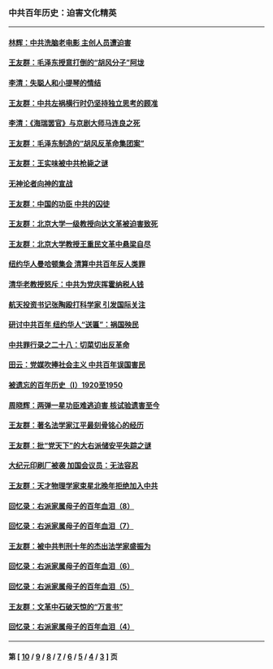 ### 中共百年历史：迫害文化精英
---
#### [林辉：中共洗脑老电影 主创人员遭迫害](../../pages/nf1176111/n13699437.md?04200430) 
#### [王友群：毛泽东授意打倒的“胡风分子”阿垅](../../pages/nf1176111/n13592541.md?04200430) 
#### [李清：失聪人和小提琴的情结](../../pages/nf1176111/n13459280.md?04200430) 
#### [王友群：中共左祸横行时仍坚持独立思考的顾准](../../pages/nf1176111/n13444722.md?04200430) 
#### [李清：《海瑞罢官》与京剧大师马连良之死](../../pages/nf1176111/n13412316.md?04200430) 
#### [王友群：毛泽东制造的“胡风反革命集团案”](../../pages/nf1176111/n13324909.md?04200430) 
#### [王友群：王实味被中共枪毙之谜](../../pages/nf1176111/n13307502.md?04200430) 
#### [无神论者向神的宣战](../../pages/nf1176111/n13281535.md?04200430) 
#### [王友群：中国的功臣 中共的囚徒](../../pages/nf1176111/n13291790.md?04200430) 
#### [王友群：北京大学一级教授向达文革被迫害致死](../../pages/nf1176111/n13150966.md?04200430) 
#### [王友群：北京大学教授王重民文革中悬梁自尽](../../pages/nf1176111/n13084645.md?04200430) 
#### [纽约华人曼哈顿集会 清算中共百年反人类罪](../../pages/nf1176111/n13084157.md?04200430) 
#### [清华老教授怒斥：中共为党庆挥霍纳税人钱](../../pages/nf1176111/n13071430.md?04200430) 
#### [航天投资书记张陶殴打科学家 引发国际关注](../../pages/nf1176111/n13069132.md?04200430) 
#### [研讨中共百年 纽约华人“送匾”：祸国殃民](../../pages/nf1176111/n13057367.md?04200430) 
#### [中共罪行录之二十八：切菜切出反革命](../../pages/nf1176111/n13030600.md?04200430) 
#### [田云：党媒吹捧社会主义 中共百年误国害民](../../pages/nf1176111/n13006682.md?04200430) 
#### [被遗忘的百年历史（I）1920至1950](../../pages/nf1176111/n12986411.md?04200430) 
#### [周晓辉：两弹一星功臣难逃迫害 核试验遗害至今](../../pages/nf1176111/n12974997.md?04200430) 
#### [王友群：著名法学家江平最刻骨铭心的经历](../../pages/nf1176111/n12970787.md?04200430) 
#### [王友群：批“党天下”的大右派储安平失踪之谜](../../pages/nf1176111/n12954229.md?04200430) 
#### [大纪元印刷厂被袭 加国会议员：无法容忍](../../pages/nf1176111/n12883028.md?04200430) 
#### [王友群：天才物理学家束星北晚年拒绝加入中共](../../pages/nf1176111/n12792913.md?04200430) 
#### [回忆录：右派家属母子的百年血泪（8）](../../pages/nf1176111/n12706196.md?04200430) 
#### [回忆录：右派家属母子的百年血泪（7）](../../pages/nf1176111/n12706191.md?04200430) 
#### [王友群：被中共判刑十年的杰出法学家盛振为](../../pages/nf1176111/n12706141.md?04200430) 
#### [回忆录：右派家属母子的百年血泪（6）](../../pages/nf1176111/n12698863.md?04200430) 
#### [回忆录：右派家属母子的百年血泪（5）](../../pages/nf1176111/n12692515.md?04200430) 
#### [王友群：文革中石破天惊的“万言书”](../../pages/nf1176111/n12690994.md?04200430) 
#### [回忆录：右派家属母子的百年血泪（4）](../../pages/nf1176111/n12686410.md?04200430) 

---
#### 第 [ [10](./10.md?04200430) / [9](./9.md?04200430) / [8](./8.md?04200430) / [7](./7.md?04200430) / [6](./6.md?04200430) / [5](./5.md?04200430) / [4](./4.md?04200430) / [3](./3.md?04200430) ] 页
